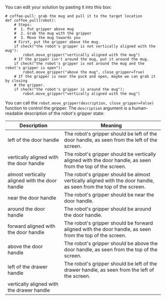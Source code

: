 

You can edit your solution by pasting it into this box:

```
# coffee-pull: grab the mug and pull it to the target location
def coffee_pull(robot):
    # Steps:
    #  1. Put gripper above mug
    #  2. Grab the mug with the gripper
    #  3. Move the mug towards you
    # First, put the gripper above the mug.
    if check("the robot's gripper is not vertically aligned with the mug"):
        robot.move_gripper("vertically aligned with the mug")
    # If the gripper isn't around the mug, put it around the mug.
    if check("the robot's gripper is not around the mug and the robot's gripper is open"):
        robot.move_gripper("above the mug", close_gripper=True)
    # If the gripper is near the puck and open, maybe we can grab it by closing
    # the gripper.
    if check("the robot's gripper is around the mug"):
        robot.move_gripper("vertically aligned with the mug")

```

You can call the `robot.move_gripper(description, close_gripper=False)` function to control the gripper.
The `description` argument is a human-readable description of the robot's gripper state:

| Description | Meaning       |
|-------------|---------------|
| left of the door handle | The robot's gripper should be left of the door handle, as seen from the left of the screen. |
| vertically aligned with the door handle | The robot's gripper should be vertically aligned with the door handle, as seen from the top of the screen. |
| almost vertically aligned with the door handle | The robot's gripper should be almost vertically aligned with the door handle, as seen from the top of the screen. |
| near the door handle | The robot's gripper should be near the door handle. |
| around the door handle | The robot's gripper should be around the door handle. |
| forward aligned with the door handle | The robot's gripper should be forward aligned with the door handle, as seen from the top of the screen. |
| above the door handle | The robot's gripper should be above the door handle, as seen from the top of the screen. |
| left of the drawer handle | The robot's gripper should be left of the drawer handle, as seen from the left of the screen. |
| vertically aligned with the drawer handle |